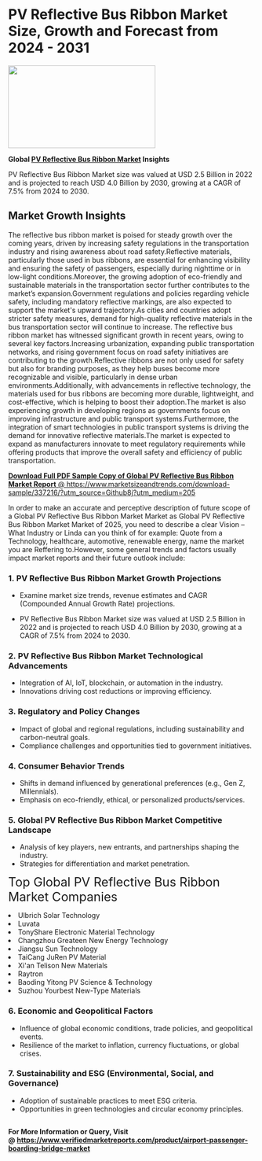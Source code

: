 <H1>PV Reflective Bus Ribbon Market Size, Growth and Forecast from 2024 - 2031</H1><img class="aligncenter size-medium wp-image-584254" src="https://thirdeyenews.in/wp-content/uploads/2024/09/Global-Market-Research-300x168.jpeg" alt="" width="300" height="168" /><p><strong>Global&nbsp;<a href="https://www.marketsizeandtrends.com/download-sample/337216/?utm_source=Github8j?utm_medium=205">PV Reflective Bus Ribbon Market</a> Insights</strong></p><p>PV Reflective Bus Ribbon Market size was valued at USD 2.5 Billion in 2022 and is projected to reach USD 4.0 Billion by 2030, growing at a CAGR of 7.5% from 2024 to 2030.</p><p><h2>Market Growth Insights</h2> The reflective bus ribbon market is poised for steady growth over the coming years, driven by increasing safety regulations in the transportation industry and rising awareness about road safety.Reflective materials, particularly those used in bus ribbons, are essential for enhancing visibility and ensuring the safety of passengers, especially during nighttime or in low-light conditions.Moreover, the growing adoption of eco-friendly and sustainable materials in the transportation sector further contributes to the market’s expansion.Government regulations and policies regarding vehicle safety, including mandatory reflective markings, are also expected to support the market's upward trajectory.As cities and countries adopt stricter safety measures, demand for high-quality reflective materials in the bus transportation sector will continue to increase.<a href="your-sample-link.com"></a> The reflective bus ribbon market has witnessed significant growth in recent years, owing to several key factors.Increasing urbanization, expanding public transportation networks, and rising government focus on road safety initiatives are contributing to the growth.Reflective ribbons are not only used for safety but also for branding purposes, as they help buses become more recognizable and visible, particularly in dense urban environments.Additionally, with advancements in reflective technology, the materials used for bus ribbons are becoming more durable, lightweight, and cost-effective, which is helping to boost their adoption.The market is also experiencing growth in developing regions as governments focus on improving infrastructure and public transport systems.Furthermore, the integration of smart technologies in public transport systems is driving the demand for innovative reflective materials.The market is expected to expand as manufacturers innovate to meet regulatory requirements while offering products that improve the overall safety and efficiency of public transportation.<a href="your-link-for-more-info.com"></p><p><span class=""><strong>Download Full PDF Sample Copy of Global PV Reflective Bus Ribbon Market Report</strong> @ <a href="https://www.marketsizeandtrends.com/download-sample/337216/?utm_source=Github8j?utm_medium=205" target="_blank">https://www.marketsizeandtrends.com/download-sample/337216/?utm_source=Github8j?utm_medium=205</a></span></p><p>In order to make an accurate and perceptive description of future scope of a Global&nbsp;PV Reflective Bus Ribbon Market Market as Global&nbsp;PV Reflective Bus Ribbon Market Market of 2025, you need to describe a clear Vision &ndash; What Industry or Linda can you think of for example: Quote from a Technology, healthcare, automotive, renewable energy, name the market you are Reffering to.However, some general trends and factors usually impact market reports and their future outlook include:</p><h3>1.&nbsp;<strong>PV Reflective Bus Ribbon Market Growth Projections</strong></h3><ul><li>Examine market size trends, revenue estimates and CAGR (Compounded Annual Growth Rate) projections.</li><li><p>PV Reflective Bus Ribbon Market size was valued at USD 2.5 Billion in 2022 and is projected to reach USD 4.0 Billion by 2030, growing at a CAGR of 7.5% from 2024 to 2030.</p></li></ul><h3>2.&nbsp;<strong>PV Reflective Bus Ribbon Market Technological Advancements</strong></h3><ul><li>Integration of AI, IoT, blockchain, or automation in the industry.</li><li>Innovations driving cost reductions or improving efficiency.</li></ul><h3>3.&nbsp;<strong>Regulatory and Policy Changes</strong></h3><ul><li>Impact of global and regional regulations, including sustainability and carbon-neutral goals.</li><li>Compliance challenges and opportunities tied to government initiatives.</li></ul><h3>4.&nbsp;<strong>Consumer Behavior Trends</strong></h3><ul><li>Shifts in demand influenced by generational preferences (e.g., Gen Z, Millennials).</li><li>Emphasis on eco-friendly, ethical, or personalized products/services.</li></ul><h3>5.&nbsp;<strong>Global PV Reflective Bus Ribbon Market Competitive Landscape</strong></h3><ul><li>Analysis of key players, new entrants, and partnerships shaping the industry.</li><li>Strategies for differentiation and market penetration.</li></ul><p data-pm-slice="1 1 []"><span style="color: inherit; font-family: inherit; font-size: 25px;">Top Global PV Reflective Bus Ribbon Market Companies</span></p><div class="" data-test-id=""><p><li>Ulbrich Solar Technology</li><li> Luvata</li><li> TonyShare Electronic Material Technology</li><li> Changzhou Greateen New Energy Technology</li><li> Jiangsu Sun Technology</li><li> TaiCang JuRen PV Material</li><li> Xi'an Telison New Materials</li><li> Raytron</li><li> Baoding Yitong PV Science & Technology</li><li> Suzhou Yourbest New-Type Materials</li></p></div><h3>6.&nbsp;<strong>Economic and Geopolitical Factors</strong></h3><ul><li>Influence of global economic conditions, trade policies, and geopolitical events.</li><li>Resilience of the market to inflation, currency fluctuations, or global crises.</li></ul><h3>7.&nbsp;<strong>Sustainability and ESG (Environmental, Social, and Governance)</strong></h3><ul><li>Adoption of sustainable practices to meet ESG criteria.</li><li>Opportunities in green technologies and circular economy principles.</li></ul><h2><strong style="font-size: 14px;">For More Information or Query, Visit @&nbsp;</strong><a style="background-color: #ffffff; font-size: 14px;" href="https://www.marketsizeandtrends.com/report/pv-reflective-bus-ribbon-market/" target="_blank">https://www.verifiedmarketreports.com/product/airport-passenger-boarding-bridge-market</a></h2>